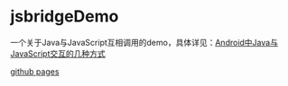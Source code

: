 # jsbridgeDemo
一个关于Java与JavaScript互相调用的demo，具体详见：[Android中Java与JavaScript交互的几种方式](http://xiroid.com/post/android/androidzhong-javayu-javascriptjiao-hu-de-ji-chong-fang-shi)

[github pages](http://chowxiaojun.github.io/jsbridgeDemo/)

